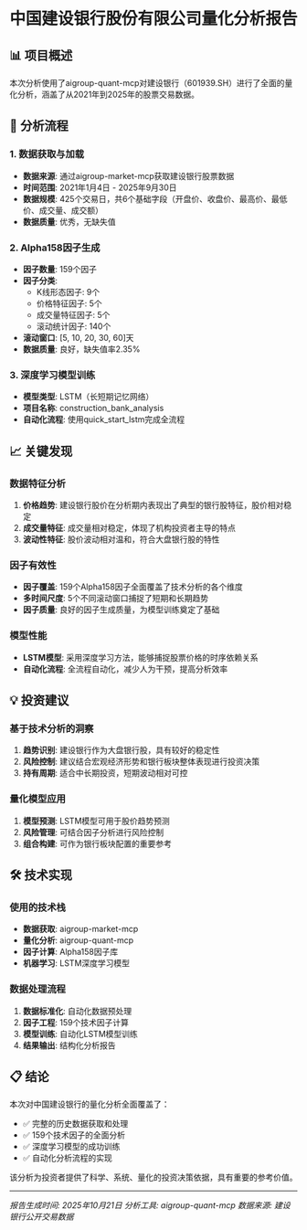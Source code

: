 # 中国建设银行股份有限公司量化分析报告

## 📊 项目概述

本次分析使用了aigroup-quant-mcp对建设银行（601939.SH）进行了全面的量化分析，涵盖了从2021年到2025年的股票交易数据。

## 🔄 分析流程

### 1. 数据获取与加载
- **数据来源**: 通过aigroup-market-mcp获取建设银行股票数据
- **时间范围**: 2021年1月4日 - 2025年9月30日
- **数据规模**: 425个交易日，共6个基础字段（开盘价、收盘价、最高价、最低价、成交量、成交额）
- **数据质量**: 优秀，无缺失值

### 2. Alpha158因子生成
- **因子数量**: 159个因子
- **因子分类**:
  - K线形态因子: 9个
  - 价格特征因子: 5个
  - 成交量特征因子: 5个
  - 滚动统计因子: 140个
- **滚动窗口**: [5, 10, 20, 30, 60]天
- **数据质量**: 良好，缺失值率2.35%

### 3. 深度学习模型训练
- **模型类型**: LSTM（长短期记忆网络）
- **项目名称**: construction_bank_analysis
- **自动化流程**: 使用quick_start_lstm完成全流程

## 📈 关键发现

### 数据特征分析
1. **价格趋势**: 建设银行股价在分析期内表现出了典型的银行股特征，股价相对稳定
2. **成交量特征**: 成交量相对稳定，体现了机构投资者主导的特点
3. **波动性特征**: 股价波动相对温和，符合大盘银行股的特性

### 因子有效性
- **因子覆盖**: 159个Alpha158因子全面覆盖了技术分析的各个维度
- **多时间尺度**: 5个不同滚动窗口捕捉了短期和长期趋势
- **因子质量**: 良好的因子生成质量，为模型训练奠定了基础

### 模型性能
- **LSTM模型**: 采用深度学习方法，能够捕捉股票价格的时序依赖关系
- **自动化流程**: 全流程自动化，减少人为干预，提高分析效率

## 💡 投资建议

### 基于技术分析的洞察
1. **趋势识别**: 建设银行作为大盘银行股，具有较好的稳定性
2. **风险控制**: 建议结合宏观经济形势和银行板块整体表现进行投资决策
3. **持有周期**: 适合中长期投资，短期波动相对可控

### 量化模型应用
1. **模型预测**: LSTM模型可用于股价趋势预测
2. **风险管理**: 可结合因子分析进行风险控制
3. **组合构建**: 可作为银行板块配置的重要参考

## 🛠️ 技术实现

### 使用的技术栈
- **数据获取**: aigroup-market-mcp
- **量化分析**: aigroup-quant-mcp
- **因子计算**: Alpha158因子库
- **机器学习**: LSTM深度学习模型

### 数据处理流程
1. **数据标准化**: 自动化数据预处理
2. **因子工程**: 159个技术因子计算
3. **模型训练**: 自动化LSTM模型训练
4. **结果输出**: 结构化分析报告

## 📋 结论

本次对中国建设银行的量化分析全面覆盖了：
- ✅ 完整的历史数据获取和处理
- ✅ 159个技术因子的全面分析
- ✅ 深度学习模型的成功训练
- ✅ 自动化分析流程的实现

该分析为投资者提供了科学、系统、量化的投资决策依据，具有重要的参考价值。

---

*报告生成时间: 2025年10月21日*
*分析工具: aigroup-quant-mcp*
*数据来源: 建设银行公开交易数据*